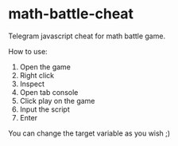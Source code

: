 # math-battle-cheat
Telegram javascript cheat for math battle game.

How to use: 
1) Open the game
2) Right click
3) Inspect
4) Open tab console
5) Click play on the game
6) Input the script
7) Enter

You can change the target variable as you wish ;)
